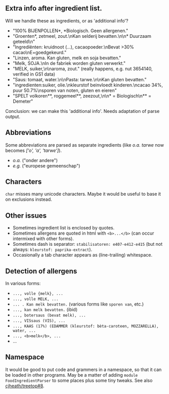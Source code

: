 
## Extra info after ingredient list.

Will we handle these as ingredients, or as 'additional info'?

- "100% BIJENPOLLEN*, *Biologisch. Geen allergenen."
- "Groenten*, zetmeel, zout.\nKan selderij bevatten.\n\n* Duurzaam geteeld\n"
- "Ingrediënten: kruidnoot (...), cacaopoeder.\nBevat >30% cacao\nE=goedgekeurd."
- "Linzen, aroma. Kan gluten, melk en soja bevatten."
- "Melk, SOJA.\nIn de fabriek worden gluten verwerkt."
- "MELK, suiker,\n\naroma, zout." (really happens, e.g. nut 3654140, verified in GS1 data)
- "Saus: tomaat, water.\n\nPasta: tarwe.\n\nKan gluten bevatten."
- "ingredienten:suiker, olie.\nkleurstof beinvloedt kinderen.\ncacao 34%, puur 50.7%\nsporen van noten, gluten en eieren"
- "SPELT volkoren**, roggemeel**, zeezout,\n\n* = Biologisch\n** = Demeter"

Conclusion: we can make this 'additional info'. Needs adaptation of parse output.


## Abbreviations

Some abbreviations are parsed as separate ingredients
(like _o.a. tarwe_ now becomes _['o', 'a', 'tarwe']_).

* _o.a._ ("onder andere")
* _e.g._ ("europese gemeenschap")


## Characters

`char` misses many unicode characters. Maybe it would be useful to base it on exclusions instead.


## Other issues

- Sometimes ingredient list is enclosed by quotes.
- Sometimes allergens are quoted in html with `<b>...</b>` (can occur intermixed with other forms).
- Sometimes dash is separator: `stabilisatoren: e407-e412-e415` (but not always: `kleurstof: paprika-extract`).
- Occasionally a tab character appears as (line-trailing) whitespace.


## Detection of allergens

In various forms:
- `..., volle {melk}, ...`
- `..., volle MELK, ...`
- `... . Kan melk bevatten.` (various forms like `sporen van`, etc.)
- `..., kan melk bevatten.` (ibid)
- `..., botersaus (bevat melk), ...`
- `..., VISsaus (VIS), ...`
- `..., KAAS (17%) (EDAMMER (kleurstof: bèta-caroteen, MOZZARELLA), water, ...`
- `..., <b>melk</b>, ...`
- ...


## Namespace

It would be good to put code and grammers in a namespace, so that it can be loaded in other programs.
May be a matter of adding `module FoodIngredientParser` to some places plus some tiny tweaks.
See also [cjheath/treetop#8](https://github.com/cjheath/treetop/issues/8).

